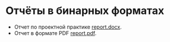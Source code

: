 # Отчёты в бинарных форматах

- Отчет по проектной практике [report.docx](report.docx).
- Отчет в формате PDF [report.pdf](report.pdf).
